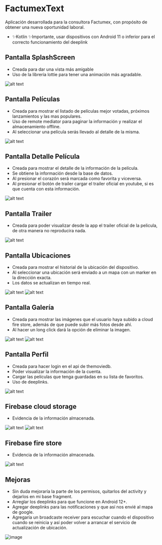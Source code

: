 # FactumexText

Aplicación desarrollada para la consultora Factumex, con propósito de obtener una nueva oportunidad laboral.

- ✨Kotlin
✨Importante, usar dispositivos con Android 11 o inferior para el correcto funcionamiento del deeplink

## Pantalla SplashScreen

- Creada para dar una vista más amigable
- Uso de la librería lottie para tener una animación más agradable.

![alt text](https://i.imgur.com/26Yl3thl.png)

## Pantalla Películas

- Creada para mostrar el listado de películas mejor votadas, próximos lanzamientos y las mas populares.
- Uso de remote mediator para paginar la información y realizar el almacenamiento offline.
- Al seleccionar una película serás llevado al detalle de la misma.

![alt text](https://i.imgur.com/qT9peZol.png)

## Pantalla Detalle Película

- Creada para mostrar el detalle de la información de la película.
- Se obtiene la información desde la base de datos.
- Al presionar el corazón será marcada como favorita y viceversa.
- Al presionar el botón de trailer cargar el trailer oficial en youtube, si es que cuenta con esta información.

![alt text](https://i.imgur.com/9sy5o3sl.png)

## Pantalla Trailer

- Creada para poder visualizar desde la app el trailer oficial de la pelicula, de otra manera no reproducira nada.

![alt text](https://i.imgur.com/SLuR5M7l.png)

## Pantalla Ubicaciones

- Creada para mostrar el historial de la ubicación del dispositivo.
- Al seleccionar una ubicación será enviado a un mapa con un marker en la dirección exacta.
- Los datos se actualizan en tiempo real.

![alt text](https://i.imgur.com/tx4q6K4l.png)
![alt text](https://i.imgur.com/2WzEaJwl.png)

## Pantalla Galería

- Creada para mostrar las imágenes que el usuario haya subido a cloud fire store, además de que puede subir más fotos desde ahí.
- Al hacer un long click dará la opción de eliminar la imagen.

![alt text](https://i.imgur.com/kvtaMAbl.png)
![alt text](https://i.imgur.com/7rV43s1l.png)

## Pantalla Perfil

- Creada para hacer login en el api de themoviedb.
- Poder visualizar la información de la cuenta.
- Cargar las películas que tenga guardadas en su lista de favoritos.
- Uso de deeplinks.

![alt text](https://i.imgur.com/iKeJvwil.png)

## Firebase cloud storage

- Evidencia de la información almacenada.

![alt text](https://i.imgur.com/BsgUt9yl.png)
![alt text](https://i.imgur.com/AhveEpql.png)

## Firebase fire store

- Evidencia de la información almacenada.

![alt text](https://i.imgur.com/O0jNTVMl.png)

## Mejoras

- Sin duda mejoraría la parte de los permisos, quitarlos del activity y dejarlos en mi base fragment.
- Arreglar los deeplinks para que funcione en Android 12+.
- Agregar deeplinks para las notificaciones y que así nos envié al mapa de google.
- Agregaría un broadcaste receiver para escuchar cuando el dispositivo cuando se reinicia y así poder volver a arrancar el servicio de actualización de ubicación.

![image](https://user-images.githubusercontent.com/20269109/203863634-7414836f-7401-4367-9b4a-2a69924cdbc7.png)
